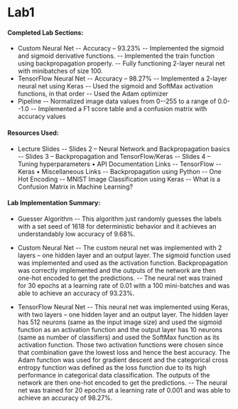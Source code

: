 # Lab1

#### Completed Lab Sections:
*	Custom Neural Net
--	Accuracy – 93.23%
--	Implemented the sigmoid and sigmoid derivative functions.
--	Implemented the train function using backpropagation properly.
--	Fully functioning 2-layer neural net with minibatches of size 100.
*	TensorFlow Neural Net
--	Accuracy – 98.27%
--	Implemented a 2-layer neural net using Keras
--	Used the sigmoid and SoftMax activation functions, in that order
--	Used the Adam optimizer
*	Pipeline
--	Normalized image data values from 0--255 to a range of 0.0--1.0
--	Implemented a F1 score table and a confusion matrix with accuracy values

#### Resources Used:
*	Lecture Slides
--	Slides 2 – Neural Network and Backpropagation basics
--	Slides 3 – Backpropagation and TensorFlow/Keras
--	Slides 4 – Tuning hyperparameters
•	API Documentation Links
--	TensorFlow
--	Keras
•	Miscellaneous Links
--	Backpropagation using Python
--	One Hot Encoding
--	MNIST Image Classification using Keras
--	What is a Confusion Matrix in Machine Learning? 


#### Lab Implementation Summary:
*	Guesser Algorithm
--	This algorithm just randomly guesses the labels with a set seed of 1618 for deterministic behavior and it achieves an understandably low accuracy of 9.68%.

*	Custom Neural Net
--	The custom neural net was implemented with 2 layers – one hidden layer and an output layer. The sigmoid function used was implemented and used as the activation function. Backpropagation was correctly implemented and the outputs of the network are then one-hot encoded to get the predictions.
--	The neural net was trained for 30 epochs at a learning rate of 0.01 with a 100 mini-batches and was able to achieve an accuracy of 93.23%.

*	TensorFlow Neural Net
--	This neural net was implemented using Keras, with two layers – one hidden layer and an output layer. The hidden layer has 512 neurons (same as the input image size) and used the sigmoid function as an activation function and the output layer has 10 neurons (same as number of classifiers) and used the SoftMax function as its activation function. Those two activation functions were chosen since that combination gave the lowest loss and hence the best accuracy. The Adam function was used for gradient descent and the categorical cross entropy function was defined as the loss function due to its high performance in categorical data classification. The outputs of the network are then one-hot encoded to get the predictions.
--	The neural net was trained for 20 epochs at a learning rate of 0.001 and was able to achieve an accuracy of 98.27%.
